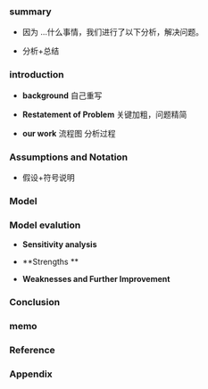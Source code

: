 ### summary

- 因为 ...什么事情，我们进行了以下分析，解决问题。

- 分析+总结



### introduction

- **background**   自己重写

- **Restatement of Problem** 关键加粗，问题精简

- **our work** 流程图   分析过程



### Assumptions and Notation

- 假设+符号说明



### Model



### Model evalution

- **Sensitivity analysis**

- **Strengths **

- **Weaknesses and Further Improvement**



### Conclusion



### memo



### Reference



### Appendix



